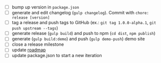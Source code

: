 * [ ] bump up version in `package.json`
* [ ] generate and edit changelog (`gulp changelog`). Commit with `chore: release [version]`
* [ ] tag a release and push tags to GitHub (ex.: `git tag 1.0.0-alpha.1`, `git push upstream --tags`)
* [ ] generate release (`gulp build`) and push to npm (`cd dist`, `npm publish`)
* [ ] generate (`gulp build:demo`) and push (`gulp demo-push`) demo site 
* [ ] close a release milestone
* [ ] update [roadmap](https://github.com/ng-bootstrap/ng-bootstrap/wiki/Roadmap)
* [ ] update package.json to start a new iteration